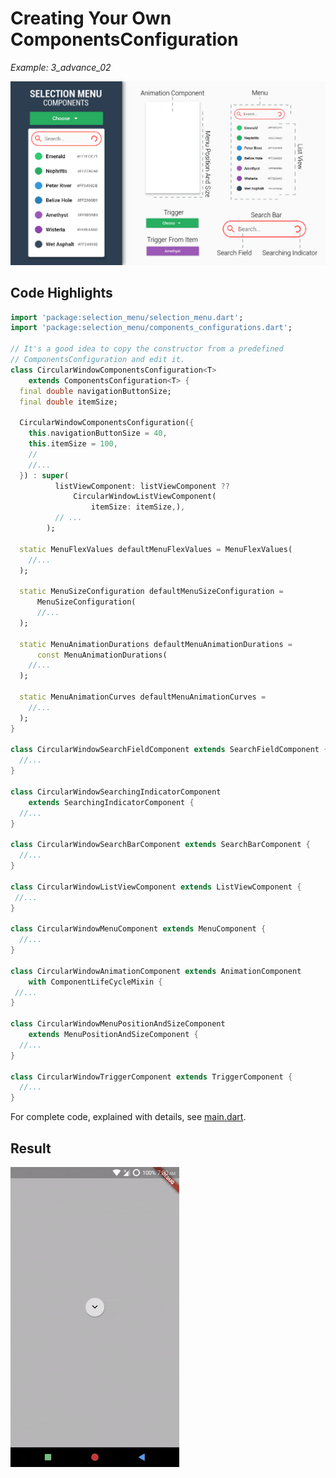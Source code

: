 # Creating Your Own ComponentsConfiguration
*Example: 3_advance_02*

<!-- TODO add reference to docs -->

![Components Image](../data/selection_menu%20anatomy%20components.jpg)

## Code Highlights

```dart
import 'package:selection_menu/selection_menu.dart';
import 'package:selection_menu/components_configurations.dart';

// It's a good idea to copy the constructor from a predefined 
// ComponentsConfiguration and edit it.
class CircularWindowComponentsConfiguration<T>
    extends ComponentsConfiguration<T> {
  final double navigationButtonSize;
  final double itemSize;

  CircularWindowComponentsConfiguration({
    this.navigationButtonSize = 40,
    this.itemSize = 100,
    //
    //...
  }) : super(
          listViewComponent: listViewComponent ??
              CircularWindowListViewComponent(
                  itemSize: itemSize,),
          // ...
        );

  static MenuFlexValues defaultMenuFlexValues = MenuFlexValues(
    //...
  );

  static MenuSizeConfiguration defaultMenuSizeConfiguration =
      MenuSizeConfiguration(
      //...
  );

  static MenuAnimationDurations defaultMenuAnimationDurations =
      const MenuAnimationDurations(
    //...
  );

  static MenuAnimationCurves defaultMenuAnimationCurves =
    //...
  );
}

class CircularWindowSearchFieldComponent extends SearchFieldComponent {
  //...
}

class CircularWindowSearchingIndicatorComponent
    extends SearchingIndicatorComponent {
  //...
}

class CircularWindowSearchBarComponent extends SearchBarComponent {
  //...
}

class CircularWindowListViewComponent extends ListViewComponent {
 //...
}

class CircularWindowMenuComponent extends MenuComponent {
  //...
}

class CircularWindowAnimationComponent extends AnimationComponent
    with ComponentLifeCycleMixin {
 //...
}

class CircularWindowMenuPositionAndSizeComponent
    extends MenuPositionAndSizeComponent {
  //...
}

class CircularWindowTriggerComponent extends TriggerComponent {
  //...
}

```

For complete code, explained with details, see [main.dart](./main.dart).
## Result

![Result Gif](./3_02.gif)